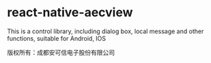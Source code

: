 # react-native-aecview
This is a control library, including dialog box, local message and other functions, suitable for Android, IOS

版权所有：成都安可信电子股份有限公司
